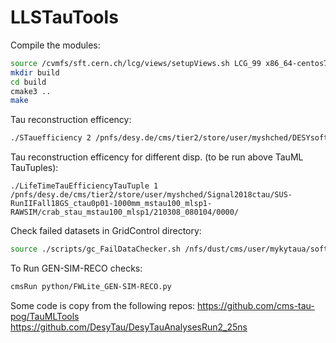 # LLSTauTools

Compile the modules:
```sh
source /cvmfs/sft.cern.ch/lcg/views/setupViews.sh LCG_99 x86_64-centos7-gcc10-opt
mkdir build
cd build
cmake3 ..
make
```
Tau reconstruction efficency:
```sh
./STauefficiency 2 /pnfs/desy.de/cms/tier2/store/user/myshched/DESYsoft_stauMC/SMS-TStauStau_ctau-0p01to10_TuneCP5_13TeV-madgraphMLM-pythia8_RunIIAutumn18MiniAOD-GridpackScan_102X_upgrade2018_realistic_v15-v1_MINIAODSIM
```

Tau reconstruction efficency for different disp. (to be run above TauML TauTuples):
```
./LifeTimeTauEfficiencyTauTuple 1 /pnfs/desy.de/cms/tier2/store/user/myshched/Signal2018ctau/SUS-RunIIFall18GS_ctau0p01-1000mm_mstau100_mlsp1-RAWSIM/crab_stau_mstau100_mlsp1/210308_080104/0000/

```

Check failed datasets in GridControl directory:
```sh
source ./scripts/gc_FailDataChecker.sh /nfs/dust/cms/user/mykytaua/softLLSTAU/NTupling_new/grid-configs/work.gc_MC_SUSYSignal2017_v3
```

To Run GEN-SIM-RECO checks:
```sh
cmsRun python/FWLite_GEN-SIM-RECO.py
```

Some code is copy from the following repos: 
https://github.com/cms-tau-pog/TauMLTools  
https://github.com/DesyTau/DesyTauAnalysesRun2_25ns  
